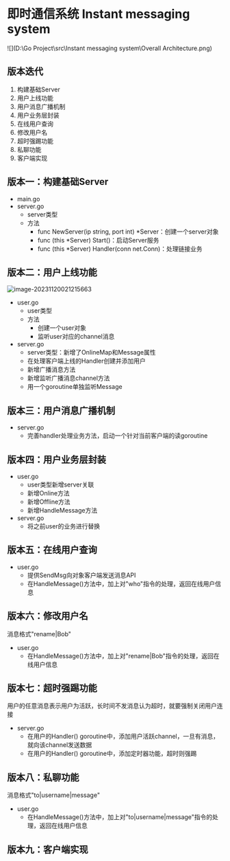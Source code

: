 # 即时通信系统 Instant messaging system

![](D:\Go Project\src\Instant messaging system\Overall Architecture.png)

## 版本迭代

1. 构建基础Server
2. 用户上线功能
3. 用户消息广播机制
4. 用户业务层封装
5. 在线用户查询
6. 修改用户名
7. 超时强踢功能
8. 私聊功能
9. 客户端实现

## 版本一：构建基础Server

- main.go
- server.go
  - server类型
  - 方法
    - func NewServer(ip string, port int) *Server：创建一个server对象
    - func (this *Server) Start()：启动Server服务
    - func (this *Server) Handler(conn net.Conn)：处理链接业务

## 版本二：用户上线功能

![image-20231120021215663](C:\Users\Yining\AppData\Roaming\Typora\typora-user-images\image-20231120021215663.png)

- user.go
  - user类型
  - 方法
    - 创建一个user对象
    - 监听user对应的channel消息
- server.go
  - server类型：新增了OnlineMap和Message属性
  - 在处理客户端上线的Handler创建并添加用户
  - 新增广播消息方法
  - 新增监听广播消息channel方法
  - 用一个goroutine单独监听Message

## 版本三：用户消息广播机制

- server.go
  - 完善handler处理业务方法，启动一个针对当前客户端的读goroutine

## 版本四：用户业务层封装

- user.go
  - user类型新增server关联
  - 新增Online方法
  - 新增Offline方法
  - 新增HandleMessage方法
- server.go
  - 将之前user的业务进行替换

## 版本五：在线用户查询

- user.go
  - 提供SendMsg向对象客户端发送消息API
  - 在HandleMessage()方法中，加上对"who"指令的处理，返回在线用户信息

## 版本六：修改用户名

消息格式"rename|Bob"

- user.go
  - 在HandleMessage()方法中，加上对"rename|Bob"指令的处理，返回在线用户信息

## 版本七：超时强踢功能

用户的任意消息表示用户为活跃，长时间不发消息认为超时，就要强制关闭用户连接

- server.go
  - 在用户的Handler() goroutine中，添加用户活跃channel，一旦有消息，就向该channel发送数据
  - 在用户的Handler() goroutine中，添加定时器功能，超时则强踢

## 版本八：私聊功能

消息格式"to|username|message"

- user.go
  - 在HandleMessage()方法中，加上对"to|username|message"指令的处理，返回在线用户信息

## 版本九：客户端实现

